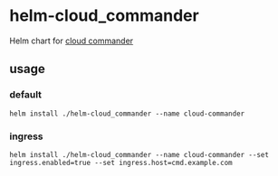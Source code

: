# helm-cloud_commander
Helm chart for [cloud commander](http://cloudcmd.io)

## usage

### default
`helm install ./helm-cloud_commander --name cloud-commander`

### ingress
`helm install ./helm-cloud_commander --name cloud-commander --set ingress.enabled=true --set ingress.host=cmd.example.com`
